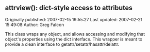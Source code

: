 ## attrview(): dict-style access to attributes

Originally published: 2007-02-15 19:55:27
Last updated: 2007-02-21 15:49:08
Author: Greg Falcon

This class wraps any object, and allows accessing and modifying that object's properties using the dict interface.  This wrapper is meant to provide a clean  interface to getattr/setattr/hasattr/delattr.